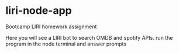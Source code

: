 # liri-node-app
Bootcamp LIRI homework assignment

Here you will see a LIRI bot to search OMDB and spotify APIs. run the program in the node terminal and answer prompts

